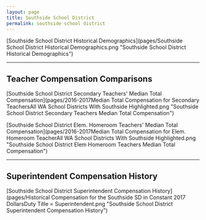 ```yaml
---
layout: page
title: Southside School District
permalink: southside school district
---
```



[Southside School District Historical Demographics](pages/Southside School District Historical Demographics.png "Southside School District Historical Demographics")

___

## Teacher Compensation Comparisons

[Southside School District Secondary Teachers' Median Total Compensation](pages/2016-2017Median Total Compensation for Secondary TeachersAll WA School Districts With Southside Highlighted.png "Southside School District Secondary Teachers Median Total Compensation")

[Southside School District Elem. Homeroom Teachers' Median Total Compensation](pages/2016-2017Median Total Compensation for Elem. Homeroom TeacherAll WA School Districts With Southside Highlighted.png "Southside School District Elem Homeroom Teachers Median Total Compensation")


___

## Superintendent Compensation History

[Southside School District Superintendent Compensation History](pages/Historical Compensation for the Southside SD in Constant 2017 DollarsDuty Title = Superintendent.png "Southside School District Superintendent Compensation History")

